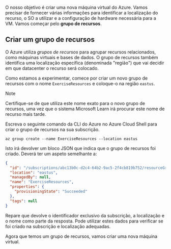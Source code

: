 O nosso objetivo é criar uma nova máquina virtual do Azure. Vamos precisar de fornecer várias informações para identificar a localização do recurso, o SO a utilizar e a configuração de hardware necessária para a VM. Vamos começar pelo **grupo de recursos**.

## <a name="create-a-resource-group"></a>Criar um grupo de recursos

O Azure utiliza _grupos de recursos_ para agrupar recursos relacionados, como máquinas virtuais e bases de dados. O grupo de recursos também identifica uma localização específica (denominada "região") que vai decidir em que datacenter o recurso será colocado.

Como estamos a experimentar, comece por criar um novo grupo de recursos com o nome `ExerciseResources` e coloque-o na região `eastus`.

> [!NOTE]
> Certifique-se de que utiliza este nome exato para o novo grupo de recursos, uma vez que o sistema Microsoft Learn irá procurar este nome de recurso mais tarde. 

Escreva o seguinte comando da CLI do Azure no Azure Cloud Shell para criar o grupo de recursos na sua subscrição.

```azurecli
az group create --name ExerciseResources --location eastus
```

Isto irá devolver um bloco JSON que indica que o grupo de recursos foi criado. Deverá ter um aspeto semelhante a:

```json
{
  "id": "/subscriptions/abc13b0c-d2c4-64b2-9ac5-2f4cb819b752/resourceGroups/ExerciseResources",
  "location": "eastus",
  "managedBy": null,
  "name": "ExerciseResources",
  "properties": {
    "provisioningState": "Succeeded"
  },
  "tags": null
}
```

Repare que devolve o identificador exclusivo da subscrição, a localização e o nome como parte da resposta. Pode utilizar estes dados para verificar se foi criado na subscrição e localização adequadas.

Agora que temos um grupo de recursos, vamos criar uma nova máquina virtual.